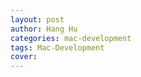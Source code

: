 ```yaml
---
layout: post
author: Hang Hu
categories: mac-development
tags: Mac-Development 
cover: 
---
```


```

```
